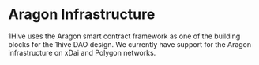 # Aragon Infrastructure

1Hive uses the Aragon smart contract framework as one of the building blocks for the 1hive DAO design. We currently have support for the Aragon infrastructure on xDai and Polygon networks.
